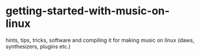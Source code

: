 # getting-started-with-music-on-linux
hints, tips, tricks, software and compiling it for making music on linux (daws, synthesizers, plugins etc.)
